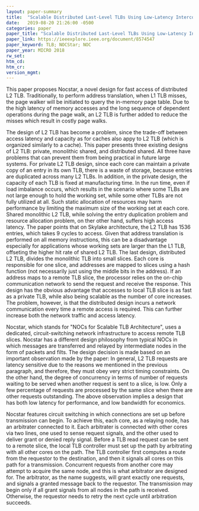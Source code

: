 ```yaml
---
layout: paper-summary
title:  "Scalable Distributed Last-Level TLBs Using Low-Latency Interconnects"
date:   2019-08-20 21:26:00 -0500
categories: paper
paper_title: "Scalable Distributed Last-Level TLBs Using Low-Latency Interconnects"
paper_link: https://ieeexplore.ieee.org/document/8574547
paper_keyword: TLB; NOCStar; NOC
paper_year: MICRO 2018
rw_set: 
htm_cd: 
htm_cr: 
version_mgmt: 
---
```


This paper proposes Nocstar, a novel design for fast access of distributed L2 TLB. Traditionally, to perform address
translation, when L1 TLB misses, the page walker will be initiated to query the in-memory page table. Due to the high
latency of memory accesses and the long sequence of dependent operations during the page walk, an L2 TLB is further 
added to reduce the misses which result in costly page walks. 

The design of L2 TLB has become a problem, since the trade-off between access latency and capacity as for caches
also appy to L2 TLB (which is organized similarly to a cache). This paper presents three existing designs of L2 TLB: private, 
monolithic shared, and distributed shared. All three have problems that can prevent them from being practical in future
large systems. For private L2 TLB design, since each core can maintain a private copy of an entry in its own TLB,
there is a waste of storage, because entries are duplicated across many L2 TLBs. In addition, in the private design,
the capacity of each TLB is fixed at manufacturing time. In the run time, even if load imbalance occurs, which results in
the scenario where some TLBs are not large enough to hold the working set, while some other TLBs are not fully utilized 
at all. Such static allocation of resources may harm performance by limiting the maximum size of the working set at each core.
Shared monolithic L2 TLB, while solving the entry duplication problem and resource allocation problem, on ther other 
hand, suffers high access latency. The paper points that on Skylake architecture, the L2 TLB has 1536 entries, which 
takes 9 cycles to access. Given that address translation is performed on all memory instructions, this can be a disadvantage
especially for applications whose working sets are larger than the L1 TLB, offseting the higher hit rate of shared L2 TLB. 
The last design, distributed L2 TLB, divides the monolithic TLB into small slices. Each core is responsible for one slice, 
and addresses are mapped to slices using a hash function (not necessarily just using the middle bits in the address). If 
an address maps to a remote TLB slice, the processor relies on the on-chip communication network to send the request and 
receive the response. This design has the obvious advantage that accesses to local TLB slice is as fast as a private TLB, 
while also being scalable as the number of core increases. The problem, however, is that the distributed design incurs a 
network communication every time a remote access is required. This can further increase both the network traffic and 
access latency.

Nocstar, which stands for "NOCs for Scalable TLB Architecture", uses a dedicated, circuit-switching network infrastructure 
to access remote TLB slices. Nocstar has a different design philosophy from typical NOCs in which messages are transferred 
and relayed by intermediate nodes in the form of packets and filts. The design decision is made based on an important
observation made by the paper: In general, L2 TLB requests are latency sensitive due to the reasons we mentioned in the 
previous paragraph, and therefore, they must obey very strict timing constraints. On the other hand, the degree of 
concurrency in terms of number of requests waiting to be served when another request is sent to a slice, is low. Only a 
few percentage of requests are processed by the same slice when there are other requests outstanding. The above observation
implies a design that has both low latency for performance, and low bandwidth for economics. 

Nocstar features circuit switching in which connections are set up before transmission can begin. To achieve this, each 
core, as a relaying node, has an arbitrater connected to it. Each arbitrater is connected with other cores via two lines, 
one used to sense request signals, and the other used to deliver grant or denied reply signal. Before a TLB read request
can be sent to a remote slice, the local TLB controller must set up the path by arbitrating with all other cores on the 
path. The TLB controller first computes a route from the requestor to the destination, and then it signals all cores on
this path for a transmission. Concurrent requests from another core may attempt to acquire the same node, and this is 
what arbitrator are designed for. The arbitrator, as the name suggests, will grant exactly one requests, and signals
a granted message back to the requestor. The transmission may begin only if all grant signals from all nodes in the 
path is received. Otherwise, the requestor needs to retry the next cycle until arbitration succeeds. 